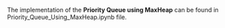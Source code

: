 The implementation of the **Priority Queue using MaxHeap** can be found in Priority_Queue_Using_MaxHeap.ipynb file. 
